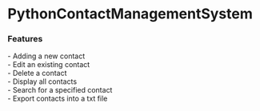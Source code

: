 # PythonContactManagementSystem

<h3>Features</h3>
- Adding a new contact</br>
- Edit an existing contact</br>
- Delete a contact</br>
- Display all contacts</br>
- Search for a specified contact</br>
- Export contacts into a txt file</br>
